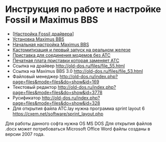 # Инструкция по работе и настройке Fossil и Maximus BBS
- [[Настройка Fossil драйвера](01-fossil/1.docx)]
- [Установка Maximus BBS](02-Maximus-BBS-install/2.docx)
- [Начальная настройка Maximus BBS](03-Maximus-BBS-setup/3.docx)
- [Кастомитизация и первый запуск на реальном железе](04-first-run/4.docx)
- [Приставка для соединения модемов без АТС](05-connection-without-ATE/5.docx)
- [Печатная плата приставки которая заменяет АТС](05-connection-without-ATE/АТС.lay)
- Ссылка на драйвер http://old-dos.ru/files/file_55.html
- Ссылка на Maximus BBS 3.0 http://old-dos.ru/files/file_53.html
- Файловый менеджер http://old-dos.ru/index.php?page=files&mode=files&do=show&id=169
- Текстовый редактор http://old-dos.ru/index.php?page=files&mode=files&do=show&id=3778
- Русификатор http://old-dos.ru/index.php?page=files&mode=files&do=show&id=328
- Для открытия файла АТС.lay нужна программа sprint layout 6 https://cxem.net/software/sprint_layout.php

Для работы данного софта нужна OS MS DOS
Для открытия файлов .docx может потребоваться Microsoft Office Word файлы созданы в версии 2007 года.
